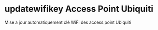 # updatewifikey Access Point Ubiquiti
Mise a jour automatiquement clé WiFi des access point Ubiquiti
